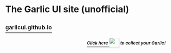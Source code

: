 <h1>The Garlic UI site (unofficial)</h1>

<h2><a href="https://garlicui.github.io"><sup>garlicui.github.io</sup></h2> 

<h3 align="right"><i><a href="https://github.com/GarlicOS"><sup>Click here </sup><sub><img src="https://github.com/GarlicUI/GarlicUI/assets/155945091/0debc38d-e78b-43ea-9414-ff4e67fbcf9f" width="32"></sub></a><sup> to collect your Garlic!</sup></i></h3>

